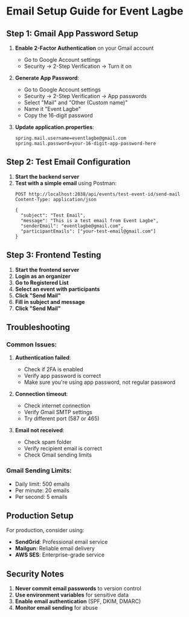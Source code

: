 # Email Setup Guide for Event Lagbe

## Step 1: Gmail App Password Setup

1. **Enable 2-Factor Authentication** on your Gmail account
   - Go to Google Account settings
   - Security → 2-Step Verification → Turn it on

2. **Generate App Password**:
   - Go to Google Account settings
   - Security → 2-Step Verification → App passwords
   - Select "Mail" and "Other (Custom name)"
   - Name it "Event Lagbe"
   - Copy the 16-digit password

3. **Update application.properties**:
   ```properties
   spring.mail.username=eventlagbe@gmail.com
   spring.mail.password=your-16-digit-app-password-here
   ```

## Step 2: Test Email Configuration

1. **Start the backend server**
2. **Test with a simple email** using Postman:
   ```
   POST http://localhost:2038/api/events/test-event-id/send-mail
   Content-Type: application/json
   
   {
     "subject": "Test Email",
     "message": "This is a test email from Event Lagbe",
     "senderEmail": "eventlagbe@gmail.com",
     "participantEmails": ["your-test-email@gmail.com"]
   }
   ```

## Step 3: Frontend Testing

1. **Start the frontend server**
2. **Login as an organizer**
3. **Go to Registered List**
4. **Select an event with participants**
5. **Click "Send Mail"**
6. **Fill in subject and message**
7. **Click "Send Mail"**

## Troubleshooting

### Common Issues:

1. **Authentication failed**:
   - Check if 2FA is enabled
   - Verify app password is correct
   - Make sure you're using app password, not regular password

2. **Connection timeout**:
   - Check internet connection
   - Verify Gmail SMTP settings
   - Try different port (587 or 465)

3. **Email not received**:
   - Check spam folder
   - Verify recipient email is correct
   - Check Gmail sending limits

### Gmail Sending Limits:
- Daily limit: 500 emails
- Per minute: 20 emails
- Per second: 5 emails

## Production Setup

For production, consider using:
- **SendGrid**: Professional email service
- **Mailgun**: Reliable email delivery
- **AWS SES**: Enterprise-grade service

## Security Notes

1. **Never commit email passwords** to version control
2. **Use environment variables** for sensitive data
3. **Enable email authentication** (SPF, DKIM, DMARC)
4. **Monitor email sending** for abuse
